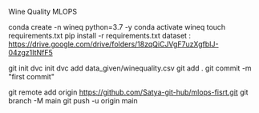 Wine Quality MLOPS

conda create -n wineq python=3.7 -y 
conda activate wineq
touch requirements.txt
pip install -r requirements.txt 
dataset : https://drive.google.com/drive/folders/18zqQiCJVgF7uzXgfbIJ-04zgz1ItNfF5

git init
dvc init
dvc add data_given/winequality.csv
git add .
git commit -m "first commit"

git remote add origin https://github.com/Satya-git-hub/mlops-fisrt.git
git branch -M main
git push -u origin main

